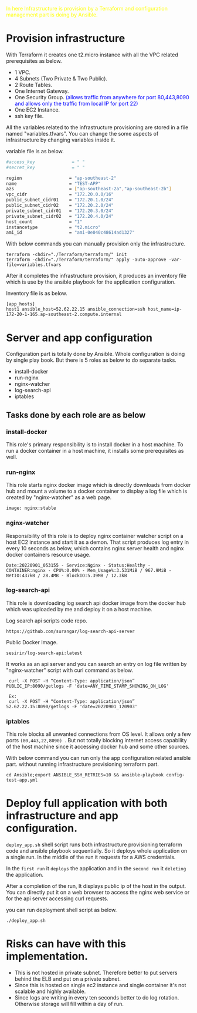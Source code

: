 <span style="color: yellow"> In here Infrastructure is provision by a Terraform and configuration management part is doing by Ansible. </span>

# Provision infrastructure

With Terraform it creates one t2.micro instance with all the VPC related prerequisites as below.

* 1 VPC.
* 4 Subnets (Two Private & Two Public).
* 2 Route Tables.
* One Internet Gateway.
* One Security Group. <span style="color: blue">(allows traffic from anywhere for port 80,443,8090 and allows only the traffic from local IP for port 22)</span>
* One EC2 Instance.
* ssh key file.

All the variables related to the infrastructure provisioning are stored in a file named "variables.tfvars". You can change the some aspects of infrastructure by changing variables inside it.

variable file is as below.

```sh
#access_key              = " "
#secret_key              = " "

region                  = "ap-southeast-2"
name                    = "TEST-APP"  
azs                     = ["ap-southeast-2a","ap-southeast-2b"]
vpc_cidr                = "172.20.0.0/16"
public_subnet_cidr01    = "172.20.1.0/24"
public_subnet_cidr02    = "172.20.2.0/24"
private_subnet_cidr01   = "172.20.3.0/24"
private_subnet_cidr02   = "172.20.4.0/24"
host_count              = "1"
instancetype            = "t2.micro"
ami_id                  = "ami-0e040c48614ad1327"
```

With below commands you can manually provision only the infrastructure.
```
terraform -chdir="./Terraform/terraform/" init
terraform -chdir="./Terraform/terraform/" apply -auto-approve -var-file=variables.tfvars
```

After it completes the infrastructure provision, it produces an inventory file which is use by the ansible playbook for the application configuration.

Inventory file is as below.
```
[app_hosts]
host1 ansible_host=52.62.22.15 ansible_connection=ssh host_name=ip-172-20-1-165.ap-southeast-2.compute.internal
```

# Server and app configuration

Configuration part is totally done by Ansible. Whole configuration is doing by single play book. But there is 5 roles as below to do separate tasks.

- install-docker
- run-nginx
- nginx-watcher
- log-search-api
- iptables

## Tasks done by each role are as below
### install-docker
This role's primary responsibility is to install docker in a host machine. To run a docker container in a host machine, it installs some prerequisites as well.


### run-nginx
This role starts nginx docker image which is directly downloads from docker hub and mount a volume to a docker container to display a log file which is created by "nginx-watcher" as a web page.
```
image: nginx:stable
```

### nginx-watcher
Responsibility of this role is to deploy nginx container watcher script on a host EC2 instance and start it as a demon. That script produces log entry in every 10 seconds as below, which contains nginx server health and nginx docker containers resource usage.
```
Date:20220901_053155 - Service:Nginx - Status:Healthy - CONTAINER:nginx - CPU%:0.00% - Mem_Usage%:3.531MiB / 967.9MiB - NetIO:437kB / 28.4MB - BlockIO:5.39MB / 12.3kB
```

### log-search-api
This role is downloading log search api docker image from the docker hub which was uploaded by me and deploy it on a host machine.

Log search api scripts code repo.
```
https://github.com/surangar/log-search-api-server
```
Public Docker Image.
```
sesirir/log-search-api:latest
```
It works as an api server and you can search an entry on log file written by "nginx-watcher" script with curl command as below.
```
 curl -X POST -H “Content-Type: application/json” PUBLIC_IP:8090/getlogs -F 'date=ANY_TIME_STAMP_SHOWING_ON_LOG'

 Ex: 
 curl -X POST -H “Content-Type: application/json” 52.62.22.15:8090/getlogs -F 'date=20220901_120903'
```
### iptables
This role blocks all unwanted connections from OS level. It allows only a few ports ```(80,443,22,8090) ```. But not totally blocking internet access capability of the host machine since it accessing docker hub and some other sources.


With below command you can run only the app configuration related ansible part. without running infrastructure provisioning terraform part.
```
cd Ansible;export ANSIBLE_SSH_RETRIES=10 && ansible-playbook config-test-app.yml
```

# Deploy full application with both infrastructure and app configuration.

```deploy_app.sh``` shell script runs both infrastructure provisioning terraform code and ansible playbook sequentially. So it deploys whole application on a single run.
In the middle of the run it requests for a AWS credentials. 

In the ```first run``` it ```deploys``` the application and in the ```second run``` it ```deleting``` the application.

After a completion of the run, It displays public ip of the host in the output. You can directly put it on a web browser to access the nginx web service or for the api server accessing curl requests.

you can run deployment shell script as below.
```
./deploy_app.sh 
```


# Risks can have with this implementation.

* This is not hosted in private subnet. Therefore better to put servers behind the ELB and put on a private subnet.
* Since this is hosted on single ec2 instance and single container it's not scalable and highly available.
* Since logs are writing in every ten seconds better to do log rotation. Otherwise storage will fill within a day of run.